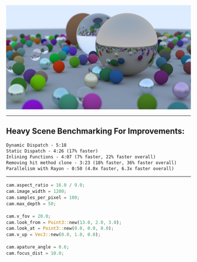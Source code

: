 ![heavy scene](./images/output.png)

---

## Heavy Scene Benchmarking For Improvements:
```
Dynamic Dispatch - 5:18
Static Dispatch - 4:26 (17% faster)
Inlining Functions - 4:07 (7% faster, 22% faster overall)
Removing hit method clone - 3:23 (18% faster, 36% faster overall)
Parallelism with Rayon - 0:50 (4.0x faster, 6.3x faster overall)
```
---
```rust
cam.aspect_ratio = 16.0 / 9.0;
cam.image_width = 1200;
cam.samples_per_pixel = 100;
cam.max_depth = 50;

cam.v_fov = 20.0;
cam.look_from = Point3::new(13.0, 2.0, 3.0);
cam.look_at = Point3::new(0.0, 0.0, 0.0);
cam.v_up = Vec3::new(0.0, 1.0, 0.0);

cam.apature_angle = 0.6;
cam.focus_dist = 10.0;
```